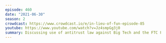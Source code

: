 ```yaml
---
episode: 460
date: "2021-06-30"
season: 2
crowdcast: https://www.crowdcast.io/e/in-lieu-of-fun-episode-85
youtube: https://www.youtube.com/watch?v=Jz4smpGg3j0
summary: Discussing use of antitrust law against Big Tech and the FTC Facebook complaint
---
```

